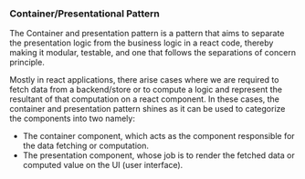 ### Container/Presentational Pattern

The Container and presentation pattern is a pattern that aims to separate the presentation logic from the business logic in a react code, thereby making it modular, testable, and one that follows the separations of concern principle.

Mostly in react applications, there arise cases where we are required to fetch data from a backend/store or to compute a logic and represent the resultant of that computation on a react component. In these cases, the container and presentation pattern shines as it can be used to categorize the components into two namely:

- The container component, which acts as the component responsible for the data fetching or computation.
- The presentation component, whose job is to render the fetched data or computed value on the UI (user interface).
